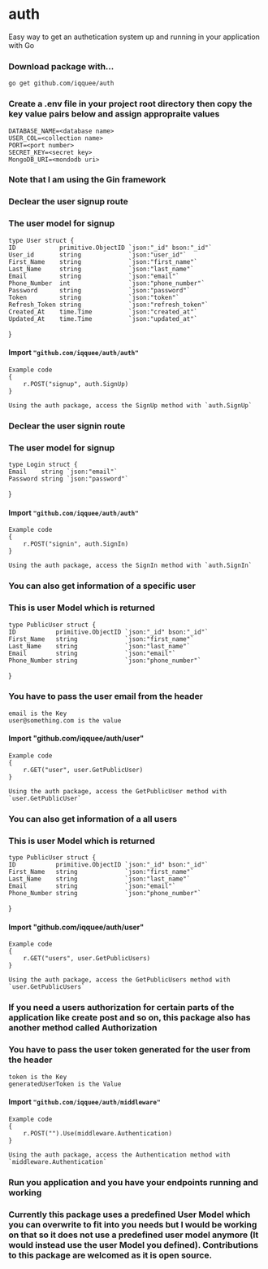 # auth
Easy way to get an authetication system up and running in your application with Go

### Download package with...
    go get github.com/iqquee/auth
### Create a .env file in your project root directory then copy the key value pairs below and assign appropraite values
    DATABASE_NAME=<database name>
    USER_COL=<collection name>
    PORT=<port number>
    SECRET_KEY=<secret key>
    MongoDB_URI=<mondodb uri>

### Note that I am using the Gin framework

### Declear the user signup route
### The user model for signup
    type User struct {
	ID            primitive.ObjectID `json:"_id" bson:"_id"`
	User_id       string             `json:"user_id"`
	First_Name    string             `json:"first_name"`
	Last_Name     string             `json:"last_name"`
	Email         string             `json:"email"`
	Phone_Number  int                `json:"phone_number"`
	Password      string             `json:"password"`
	Token         string             `json:"token"`
	Refresh_Token string             `json:"refresh_token"`
	Created_At    time.Time          `json:"created_at"`
	Updated_At    time.Time          `json:"updated_at"`
}
#### Import `"github.com/iqquee/auth/auth"`
    Example code 
    {
        r.POST("signup", auth.SignUp)
    }

    Using the auth package, access the SignUp method with `auth.SignUp`


### Declear the user signin route
### The user model for signup
    type Login struct {
	Email    string `json:"email"`
	Password string `json:"password"`
}
#### Import `"github.com/iqquee/auth/auth"`
    Example code 
    {
        r.POST("signin", auth.SignIn)
    }

    Using the auth package, access the SignIn method with `auth.SignIn`

### You can also get information of a specific user

### This is user Model which is returned
    type PublicUser struct {
	ID           primitive.ObjectID `json:"_id" bson:"_id"`
	First_Name   string             `json:"first_name"`
	Last_Name    string             `json:"last_name"`
	Email        string             `json:"email"`
	Phone_Number string             `json:"phone_number"`
}
###  You have to pass the user email from the header 
    email is the Key
    user@something.com is the value
#### Import "github.com/iqquee/auth/user"
    Example code 
    {
        r.GET("user", user.GetPublicUser)
    }

    Using the auth package, access the GetPublicUser method with `user.GetPublicUser`

### You can also get information of a all users
### This is user Model which is returned
    type PublicUser struct {
	ID           primitive.ObjectID `json:"_id" bson:"_id"`
	First_Name   string             `json:"first_name"`
	Last_Name    string             `json:"last_name"`
	Email        string             `json:"email"`
	Phone_Number string             `json:"phone_number"`
}
#### Import "github.com/iqquee/auth/user"
    Example code 
    {
        r.GET("users", user.GetPublicUsers)
    }

    Using the auth package, access the GetPublicUsers method with `user.GetPublicUsers`


### If you need a users authorization for certain parts of the application like create post and so on, this package also has another method called Authorization
###  You have to pass the user token generated for the user from the header 
    token is the Key 
    generatedUserToken is the Value
    
#### Import `"github.com/iqquee/auth/middleware"`
    Example code 
    {
        r.POST("").Use(middleware.Authentication)
    }

    Using the auth package, access the Authentication method with `middleware.Authentication`

### Run you application and you have your endpoints running and working
### Currently this package uses a predefined User Model which you can overwrite to fit into you needs but I would be working on that so it does not use a predefined user model anymore (It would instead use the user Model you defined). Contributions to this package are welcomed as it is open source.